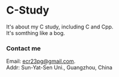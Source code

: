 # C-Study
It's about my C study, including C and Cpp.  
It's somthing like a bog.  
### Contact me  
Email: ecr23pg@gmail.com.  
Addr: Sun-Yat-Sen Uni., Guangzhou, China
